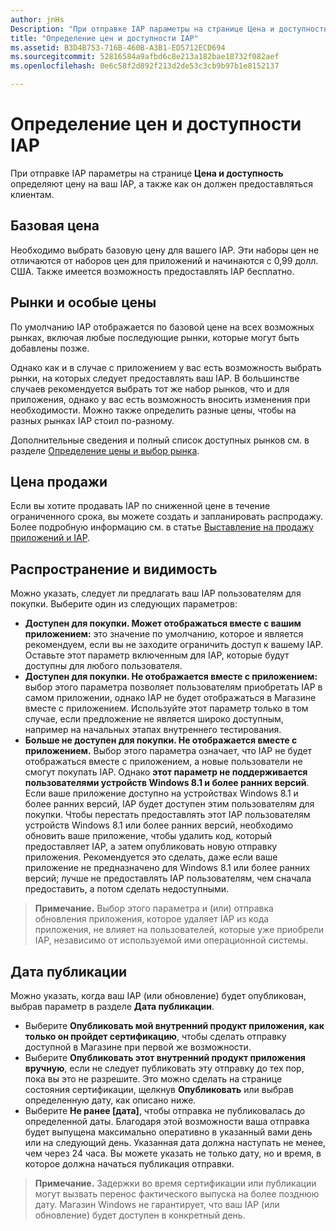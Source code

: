 ```yaml
---
author: jnHs
Description: "При отправке IAP параметры на странице Цена и доступность определяют цену на ваш IAP, а также как он должен предоставляться клиентам."
title: "Определение цен и доступности IAP"
ms.assetid: B3D4B753-716B-460B-A3B1-ED5712ECD694
ms.sourcegitcommit: 52816584a9afbd6c8e213a182bae18732f082aef
ms.openlocfilehash: 0e6c58f2d892f213d2de53c3cb9b97b1e8152137

---
```


# Определение цен и доступности IAP


При отправке IAP параметры на странице **Цена и доступность** определяют цену на ваш IAP, а также как он должен предоставляться клиентам.

## Базовая цена


Необходимо выбрать базовую цену для вашего IAP. Эти наборы цен не отличаются от наборов цен для приложений и начинаются с 0,99 долл. США. Также имеется возможность предоставлять IAP бесплатно.

## Рынки и особые цены


По умолчанию IAP отображается по базовой цене на всех возможных рынках, включая любые последующие рынки, которые могут быть добавлены позже.

Однако как и в случае с приложением у вас есть возможность выбрать рынки, на которых следует предоставлять ваш IAP. В большинстве случаев рекомендуется выбрать тот же набор рынков, что и для приложения, однако у вас есть возможность вносить изменения при необходимости. Можно также определить разные цены, чтобы на разных рынках IAP стоил по-разному.

Дополнительные сведения и полный список доступных рынков см. в разделе [Определение цены и выбор рынка](define-pricing-and-market-selection.md).

## Цена продажи


Если вы хотите продавать IAP по сниженной цене в течение ограниченного срока, вы можете создать и запланировать распродажу. Более подробную информацию см. в статье [Выставление на продажу приложений и IAP](put-apps-and-iaps-on-sale.md).

## Распространение и видимость


Можно указать, следует ли предлагать ваш IAP пользователям для покупки. Выберите один из следующих параметров:

-   **Доступен для покупки. Может отображаться вместе с вашим приложением:** это значение по умолчанию, которое и является рекомендуем, если вы не заходите ограничить доступ к вашему IAP. Оставьте этот параметр включенным для IAP, которые будут доступны для любого пользователя.
-   **Доступен для покупки. Не отображается вместе с приложением:** выбор этого параметра позволяет пользователям приобретать IAP в самом приложении, однако IAP не будет отображаться в Магазине вместе с приложением. Используйте этот параметр только в том случае, если предложение не является широко доступным, например на начальных этапах внутреннего тестирования.
-   **Больше не доступен для покупки. Не отображается вместе с приложением.** Выбор этого параметра означает, что IAP не будет отображаться вместе с приложением, а новые пользователи не смогут покупать IAP. Однако **этот параметр не поддерживается пользователями устройств Windows 8.1 и более ранних версий**. Если ваше приложение доступно на устройствах Windows 8.1 и более ранних версий, IAP будет доступен этим пользователям для покупки. Чтобы перестать предоставлять этот IAP пользователям устройств Windows 8.1 или более ранних версий, необходимо обновить ваше приложение, чтобы удалить код, который предоставляет IAP, а затем опубликовать новую отправку приложения. Рекомендуется это сделать, даже если ваше приложение не предназначено для Windows 8.1 или более ранних версий; лучше не предоставлять IAP пользователям, чем сначала предоставить, а потом сделать недоступными.
    
 > **Примечание.** Выбор этого параметра и (или) отправка обновления приложения, которое удаляет IAP из кода приложения, не влияет на пользователей, которые уже приобрели IAP, независимо от используемой ими операционной системы.


## Дата публикации

Можно указать, когда ваш IAP (или обновление) будет опубликован, выбрав параметр в разделе **Дата публикации**.

-   Выберите **Опубликовать мой внутренний продукт приложения, как только он пройдет сертификацию**, чтобы сделать отправку доступной в Магазине при первой же возможности.
-   Выберите **Опубликовать этот внутренний продукт приложения вручную**, если не следует публиковать эту отправку до тех пор, пока вы это не разрешите. Это можно сделать на странице состояния сертификации, щелкнув **Опубликовать** или выбрав определенную дату, как описано ниже.
-   Выберите **Не ранее \[дата\]**, чтобы отправка не публиковалась до определенной даты. Благодаря этой возможности ваша отправка будет выпущена максимально оперативно в указанный вами день или на следующий день. Указанная дата должна наступать не менее, чем через 24 часа. Вы можете указать не только дату, но и время, в которое должна начаться публикация отправки.

 > **Примечание.** Задержки во время сертификации или публикации могут вызвать перенос фактического выпуска на более позднюю дату. Магазин Windows не гарантирует, что ваш IAP (или обновление) будет доступен в конкретный день.
 

 







<!--HONumber=Jun16_HO5-->


